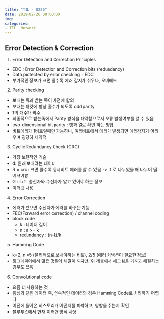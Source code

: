 ```yaml
---
title: "TIL - 0226"
date: 2019-02-26 00:00:00
img:
categories:
- TIL, Network
---
```


## Error Detection & Correction

1. Error Detection and Correction Principles
- EDC : Error Detection and Correction bits (redundancy)
- Data protected by error checking + EDC
- 부가적인 정보가 크면 클수록 에러 감지가 쉬우나, 오버헤드

2. Parity checking
- 보내는 쪽과 받는 쪽이 사전에 합의
- 보내는 패킷에 항상 홀수가 되도록 odd parity
- 1의 개수가 짝수
- 최종적으로 받는족에서 Parity 방식을 파악함으로서 오류 발생여부를 알 수 있음
- two-dimensional bit parity : 행과 열로 확인 하는 방법
- 비트에러가 1비트일때만 가능하나, 여러비트에서 에러가 발생되면 에러감지가 어려우며 굉장히 제약적

3. Cyclic Redundancy Check (CRC)
- 가장 보편적인 기술
- d: 원래 보내려는 데이터
- R = crc : 크면 클수록 동시비트 에러를 알 수 있음 -> G 로 나누었을 때 나누어 떨어져야함
- G : r+1 , 송신자와 수신자가 알고 있어야 하는 정보
- 이더넷 사용

4. Error Correction
- 에러가 있으면 수신자가 에러를 바꾸는 기능
- FEC(Forward error correction) / channel coding
- block code
    - k : 데이터 길이
    - n : n >= k
    - redundancy : (n-k)/k

5. Hamming Code
- k=2, n =5 (물리적으로 보내야하는 비트), 2/5 (에러 커낵션이 필요한 정보)
- 링크레이어에서 많은 것들이 해결이 되지만, 위 계층에서 체크섬을 가지고 해결하는 경우도 있음

6. Convolutional code
- 요즘 더 사용하는 것
- 음성과 같은 데이터 즉, 연속적인 데이터의 경우 Hamming Code로 처리하기 어렵다
- 이전에 들어온 히스토리가 어떤지를 파악하고, 영향을 주는지 확인
- 블루투스에서 현재 이러한 방식 사용

